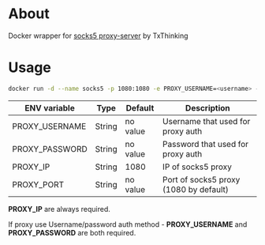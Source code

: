 # About

Docker wrapper for [socks5 proxy-server](https://github.com/txthinking/socks5) by TxThinking

# Usage

```bash
docker run -d --name socks5 -p 1080:1080 -e PROXY_USERNAME=<username> -e PROXY_PASSWORD=<password> -e PROXY_IP=<proxy_ip> -e PROXY_PORT=<proxy_port>  nessai1/socks5:latest
```

| ENV variable   |Type| Default | Description                            |
|----------------|----|---------|----------------------------------------|
| PROXY_USERNAME |String| no value | Username that used for proxy auth      |
| PROXY_PASSWORD |String| no value | Password that used for proxy auth      |
| PROXY_IP       |String| 1080    | IP of socks5 proxy                     |
| PROXY_PORT     |String| no value | Port of socks5 proxy (1080 by default) |

**PROXY_IP** are always required.

If proxy use Username/password auth method - **PROXY_USERNAME** and **PROXY_PASSWORD** are both required.